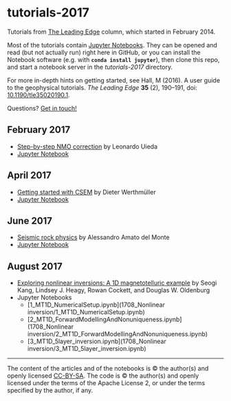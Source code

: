 # tutorials-2017

Tutorials from [The Leading Edge](http://library.seg.org/journal/leedff) column, which started in February 2014.

Most of the tutorials contain [Jupyter Notebooks](https://jupyter.org/). They can be opened and read (but not actually run) right here in GitHub, or you can install the Notebook software (e.g. with **`conda install jupyter`**), then clone this repo, and start a notebook server in the *tutorials-2017* directory.

For more in-depth hints on getting started, see Hall, M (2016). A user guide to the geophysical tutorials. _The Leading Edge_ **35** (2), 190–191, doi: [10.1190/tle35020190.1](http://library.seg.org/doi/abs/10.1190/tle35020190.1).

Questions? [Get in touch!](mailto:matt@agilegeoscience.com) 

## February 2017
- [Step-by-step NMO correction](http://library.seg.org/doi/abs/10.1190/tle36020179.1) by Leonardo Uieda
- [Jupyter Notebook](https://github.com/seg/tutorials-2017/blob/master/1702_Step_by_step_NMO/step-by-step-nmo.ipynb)

## April 2017
- [Getting started with CSEM](http://library.seg.org/doi/abs/10.1190/tle36040352.1) by Dieter Werthmüller
- [Jupyter Notebook](https://github.com/seg/tutorials-2017/blob/master/1704_Getting_started_with_CSEM/Notebook.ipynb)

## June 2017
- [Seismic rock physics](http://library.seg.org/doi/abs/10.1190/tle36060523.1) by Alessandro Amato del Monte
- [Jupyter Notebook](https://github.com/seg/tutorials-2017/blob/master/1706_Seismic_rock_physics/seismic_rock_physics.ipynb)

## August 2017
- [Exploring nonlinear inversions: A 1D magnetotelluric example](http://library.seg.org/doi/abs/10.1190/tle36080696.1) by Seogi Kang, Lindsey J. Heagy, Rowan Cockett, and Douglas W. Oldenburg
- Jupyter Notebooks
    - [1_MT1D_NumericalSetup.ipynb](1708_Nonlinear inversion/1_MT1D_NumericalSetup.ipynb)
    - [2_MT1D_ForwardModellingAndNonuniqueness.ipynb](1708_Nonlinear inversion/2_MT1D_ForwardModellingAndNonuniqueness.ipynb)
    - [3_MT1D_5layer_inversion.ipynb](1708_Nonlinear inversion/3_MT1D_5layer_inversion.ipynb)

<hr />

The content of the articles and of the notebooks is © the author(s) and openly licensed [CC-BY-SA](https://creativecommons.org/licenses/by-sa/3.0/). The code is © the author(s) and openly licensed under the terms of the Apache License 2, or under the terms specified by the author, if any.
